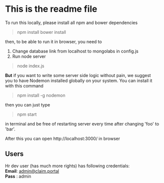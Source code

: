 # This is the readme file

To run this locally, please install all npm and bower dependencies

> npm install
> bower install

then, to be able to run it in browser, you need to <br/>
1. Change database link from localhost to mongolabs in config.js <br/>
2. Run node server

> node index.js

<b>But</b> if you want to write some server side logic without pain, we suggest you to have Nodemon installed globally on your system.
You can install it with this command

> npm install -g nodemon

then you can just type

>npm start

in terminal and be free of restarting server every time after changing 'foo' to 'bar'.

After this you can open http://localhost:3000/ in browser

## Users

Hr dev user (has much more rights) has following credentials:<br/>
<b>Email</b>: admin@claim.portal <br/>
<b>Pass</b> :  admin <br/>